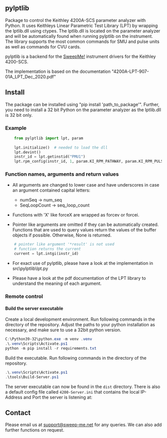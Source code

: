 ## pylptlib

Package to control the Keithley 4200A-SCS parameter analyzer with Python. 
It uses Keithleys Linear Parametric Test Library (LPT) by wrapping the lptlib.dll using 
ctypes. The lptlib.dll is located on the parameter analyzer and will be automatically
found when running pylptlib on the instrument. The library supports the most common commands
for SMU and pulse units as well as commands for CVU cards.

pylptlib is a backend for the [SweepMe!](https://sweep-me.net) instrument drivers for the Keithley 4200-SCS.

The implementation is based on the documentation "4200A-LPT-907-01A_LPT_Dec_2020.pdf"

## Install
The package can be installed using "pip install 'path_to_package'".
Further, you need to install a 32 bit Python on the parameter analyzer 
as the lptlib.dll is 32 bit only.

### Example

``` python
    from pylptlib import lpt, param
    
    lpt.initialize()  # needed to load the dll
    lpt.devint()
    instr_id = lpt.getinstid("PMU1")
    lpt.rpm_config(instr_id, 1, param.KI_RPM_PATHWAY, param.KI_RPM_PULSE)
```

### Function names, arguments and return values
* All arguments are changed to lower case and have underscores in case an argument contained capital letters:
   * numSeq -> num_seq
   * SeqLoopCount -> seq_loop_count

* Functions with 'X' like forceX are wrapped as forcev or forcei.

* Pointer like arguments are  omitted if they can be automatically created.
Functions that are used to query values return the values of the buffer objects if possible.
Otherwise, None is returned.

``` python
    # pointer like argument '*result' is not used
    # function returns the current
    current = lpt.intgi(instr_id)
```

* For exact use of pylptlib, please have a look at the implementation in src\pylptlib\lpt.py

* Please have a look at the pdf documentation of the LPT library to understand the meaning of each argument.

### Remote control

#### Build the server executable
Create a local development environment. Run following commands in the directory of the repository.
Adjust the paths to your python installation as necessary, and make sure to use a 32bit python version.
```powershell
C:\Python39-32\python.exe -m venv .venv
.\.venv\Scripts\Activate.ps1
python -m pip install -r requirements.txt
```

Build the executable. Run following commands in the directory of the repository.
```powershell
.\.venv\Scripts\Activate.ps1
.\tools\Build-Server.ps1
```

The server executable can now be found in the `dist` directory. There is also a default config file called
`4200-Server.ini` that contains the local IP-Address and Port the server is listening at:


## Contact
Please email us at support@sweep-me.net for any queries. We can also add further functions on request.